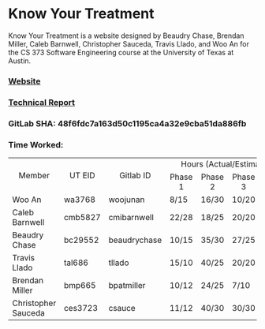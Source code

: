 # Know Your Treatment

Know Your Treatment is a website designed by Beaudry Chase, Brendan Miller, Caleb Barnwell, Christopher Sauceda, Travis Llado, and Woo An for the CS 373 Software Engineering course at the University of Texas at Austin.

### [Website](http://www.knowyourtreatment.com)

### [Technical Report](https://knowyourtreatment.gitbook.io/project)

### GitLab SHA: 48f6fdc7a163d50c1195ca4a32e9cba51da886fb

### Time Worked:

<table>
    <tr align="center"><td rowspan="2">Member</td><td rowspan="2">UT EID</td><td rowspan="2">Gitlab ID</td><td colspan="4">Hours (Actual/Estimated)</td></tr>
    <tr align="center"><td>Phase 1</td><td>Phase 2</td><td>Phase 3</td><td>Phase 4</td></tr>
    <tr><td>Woo An</td><td>wa3768</td><td>woojunan</td><td>8/15</td><td>16/30</td><td>10/20</td><td>?/?</td></tr>
    <tr><td>Caleb Barnwell</td><td>cmb5827</td><td>cmibarnwell</td><td>22/28</td><td>18/25</td><td>20/20</td><td>?/?</td></tr>
    <tr><td>Beaudry Chase</td><td>bc29552</td><td>beaudrychase</td><td>10/15</td><td>35/30</td><td>27/25</td><td>?/?</td></tr>
    <tr><td>Travis Llado</td><td>tal686</td><td>tllado</td><td>15/10</td><td>40/25</td><td>20/20</td><td>?/?</td></tr>
    <tr><td>Brendan Miller</td><td>bmp665</td><td>bpatmiller</td><td>10/12</td><td>24/25</td><td>7/10</td><td>?/?</td></tr>
    <tr><td>Christopher Sauceda</td><td>ces3723</td><td>csauce</td><td>11/12</td><td>40/30</td><td>30/30</td><td>?/?</td></tr>
</table>